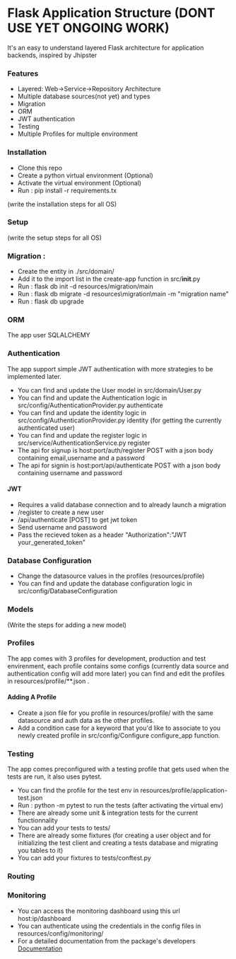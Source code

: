 # Flask Application Structure (DONT USE YET ONGOING WORK)

It's an easy to understand layered Flask architecture for application backends, inspired by Jhipster

### Features
  - Layered: Web->Service->Repository Architecture
  - Multiple database sources(not yet) and types
  - Migration
  - ORM
  - JWT authentication
  - Testing
  - Multiple Profiles for multiple environment

### Installation

- Clone this repo
- Create a python virtual environment (Optional)
- Activate the virtual environment (Optional)
- Run : pip install -r requirements.tx

(write the installation steps for all OS)
### Setup
(write the setup steps for all OS)

### Migration : 
- Create the entity in ./src/domain/
- Add it to the import list in the create-app function in src/__init__.py
- Run : flask db init -d resources/migration/main
- Run : flask db migrate -d resources\migration\main -m "migration name"
- Run : flask db upgrade

### ORM
The app user SQLALCHEMY

### Authentication
The app support simple JWT authentication with more strategies to be implemented later.
- You can find and update the User model in src/domain/User.py
- You can find and update the Authentication logic in src/config/AuthenticationProvider.py authenticate
- You can find and update the identity logic in src/config/AuthenticationProvider.py identity (for getting the currently authenticated user)
- You can find and update the register logic in src/service/AuthenticationService.py register
- The api for signup is host:port/auth/register POST with a json body containing email,username and a password
- The api for signin is host:port/api/authenticate POST with a json body containing username and password
#### JWT
- Requires a valid database connection and to already launch a migration
- /register to create a new user
- /api/authenticate [POST] to get jwt token
- Send username and password
- Pass the recieved token as a header "Authorization":"JWT your_generated_token"

### Database Configuration
- Change the datasource values in the profiles (resources/profile)
- You can find and update the database configuration logic in src/config/DatabaseConfiguration

### Models
(Write the steps for adding a new model)

### Profiles
The app comes with 3 profiles for development, production and test envirenment, each profile contains some configs (currently data source and authentication config will add more later) you can find and edit the profiles in resources/profile/**.json .
#### Adding A Profile
  - Create a json file for you profile in resources/profile/ with the same datasource and auth data as the other profiles.
  - Add a condition case for a keyword that you'd like to associate to you newly created profile in src/config/Configure configure_app function.

### Testing
The app comes preconfigured with a testing profile that gets used when the tests are run, it also uses pytest.
- You can find the profile for the test env in resources/profile/application-test.json 
- Run : python -m pytest to run the tests (after activating the virtual env) 
- There are already some unit & integration tests for the current functionnality
- You can add your tests to tests/
- There are already some fixtures (for creating a user object and for initializing the test client and creating a tests database and migrating you tables to it)
- You can add your fixtures to tests/conftest.py
### Routing

### Monitoring
  - You can access the monitoring dashboard using this url host:ip/dashboard
  - You can authenticate using the credentials in the config files in resources/config/monitoring/
  - For a detailed documentation from the package's developers [Documentation](https://flask-monitoringdashboard.readthedocs.io/en/latest/index.html)